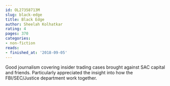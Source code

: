 ```yaml
---
id: OL27358713M
slug: black-edge
title: Black Edge
author: Sheelah Kolhatkar
rating: 4
pages: 370
categories:
- non-fiction
reads:
- finished_at: '2018-09-05'
---
```

Good journalism covering insider trading cases brought against SAC capital and friends. Particularly appreciated the insight into how the FBI/SEC/Justice department work together.
